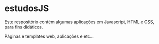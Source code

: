 # estudosJS

Este respositório contém algumas aplicações em Javascript, HTML e CSS, para fins didáticos.

Páginas e templates web, aplicações e etc...
